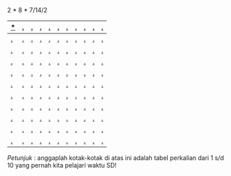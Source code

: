 2 * 8 * 7/14/2

[*]()   |   [.]()   |   [.]()   |   [.]()   |   [.]()   |   [.]()   |   [.]()   |   [.]()   |   [.]()   |   [.]()   |   [.]()
-------|----------|------------|--------|--------------|------------|----------|-----------|-------------|-------|----------
[.]()   |   [.]()   |   [.]()   |   [.]()   |   [.](https://drive.google.com/drive/folders/1Ud1XciaUCECIdF-ZiHRYEq2OGB5oobB2?usp=sharing)   |   [.]()   |   [.]()   |   [.]()   |   [.]()   |   [.]()   |   [.]()
[.]()   |   [.]()   |   [.](https://drive.google.com/drive/folders/1Ud1XciaUCECIdF-ZiHRYEq2OGB5oobB2?usp=sharing)   |   [.]()   |   [.]()   |   [.]()   |   [.]()   |   [.]()   |   [.]()   |   [.]()   |   [.]()
[.]()   |   [.]()   |   [.]()   |   [.]()   |   [.]()   |   [.]()   |   [.]()   |   [.]()   |   [.]()   |   [.]()   |   [.]()
[.]()   |   [.](https://drive.google.com/drive/folders/1Ud1XciaUCECIdF-ZiHRYEq2OGB5oobB2?usp=sharing)   |   [.]()   |   [.]()   |   [.]()   |   [.]()   |   [.]()   |   [.]()   |   [.]()   |   [.]()   |   [.]()
[.]()   |   [.]()   |   [.]()   |   [.]()   |   [.]()   |   [.]()   |   [.]()   |   [.]()   |   [.]()   |   [.]()   |   [.]()
[.]()   |   [.]()   |   [.]()   |   [.]()   |   [.]()   |   [.]()   |   [.]()   |   [.]()   |   [.]()   |   [.]()   |   [.]()
[.]()   |   [.]()   |   [.]()   |   [.]()   |   [.]()   |   [.]()   |   [.]()   |   [.]()   |   [.]()   |   [.]()   |   [.]()
[.]()   |   [.]()   |   [.]()   |   [.]()   |   [.]()   |   [.]()   |   [.]()   |   [.]()   |   [.]()   |   [.]()   |   [.]()
[.]()   |   [.]()   |   [.]()   |   [.]()   |   [.]()   |   [.]()   |   [.]()   |   [.]()   |   [.]()   |   [.]()   |   [.]()
[.]()   |   [.]()   |   [.]()   |   [.]()   |   [.]()   |   [.]()   |   [.]()   |   [.]()   |   [.]()   |   [.]()   |   [.]()

*Petunjuk* : anggaplah kotak-kotak di atas ini adalah tabel perkalian dari 1 s/d 10 yang pernah kita pelajari waktu SD!
